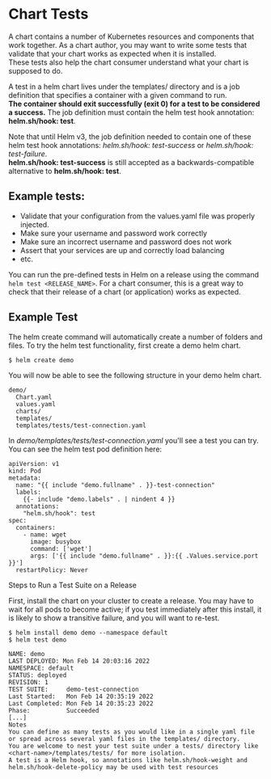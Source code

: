 # Chart Tests
A chart contains a number of Kubernetes resources and components that work together. As a chart author, you may want to write some tests that validate that your chart works as expected when it is installed.  
These tests also help the chart consumer understand what your chart is supposed to do.

A test in a helm chart lives under the templates/ directory and is a job definition that specifies a container with a given command to run.  
**The container should exit successfully (exit 0) for a test to be considered a success.** The job definition must contain the helm test hook annotation: **helm.sh/hook: test**.

Note that until Helm v3, the job definition needed to contain one of these helm test hook annotations: *helm.sh/hook: test-success* or *helm.sh/hook: test-failure*.  
**helm.sh/hook: test-success** is still accepted as a backwards-compatible alternative to **helm.sh/hook: test**.

## Example tests:

+ Validate that your configuration from the values.yaml file was properly injected.
+ Make sure your username and password work correctly
+ Make sure an incorrect username and password does not work
+ Assert that your services are up and correctly load balancing
+ etc.

You can run the pre-defined tests in Helm on a release using the command ```helm test <RELEASE_NAME>```. For a chart consumer, this is a great way to check that their release of a chart (or application) works as expected.

## Example Test

The helm create command will automatically create a number of folders and files. To try the helm test functionality, first create a demo helm chart.

```
$ helm create demo
```
You will now be able to see the following structure in your demo helm chart.
```
demo/
  Chart.yaml
  values.yaml
  charts/
  templates/
  templates/tests/test-connection.yaml
```

In *demo/templates/tests/test-connection.yaml* you'll see a test you can try. You can see the helm test pod definition here:

```
apiVersion: v1
kind: Pod
metadata:
  name: "{{ include "demo.fullname" . }}-test-connection"
  labels:
    {{- include "demo.labels" . | nindent 4 }}
  annotations:
    "helm.sh/hook": test
spec:
  containers:
    - name: wget
      image: busybox
      command: ['wget']
      args: ['{{ include "demo.fullname" . }}:{{ .Values.service.port }}']
  restartPolicy: Never
```

Steps to Run a Test Suite on a Release

First, install the chart on your cluster to create a release. You may have to wait for all pods to become active; if you test immediately after this install, it is likely to show a transitive failure, and you will want to re-test.

```
$ helm install demo demo --namespace default
$ helm test demo

NAME: demo
LAST DEPLOYED: Mon Feb 14 20:03:16 2022
NAMESPACE: default
STATUS: deployed
REVISION: 1
TEST SUITE:     demo-test-connection
Last Started:   Mon Feb 14 20:35:19 2022
Last Completed: Mon Feb 14 20:35:23 2022
Phase:          Succeeded
[...]
Notes
You can define as many tests as you would like in a single yaml file or spread across several yaml files in the templates/ directory.
You are welcome to nest your test suite under a tests/ directory like <chart-name>/templates/tests/ for more isolation.
A test is a Helm hook, so annotations like helm.sh/hook-weight and helm.sh/hook-delete-policy may be used with test resources
```
